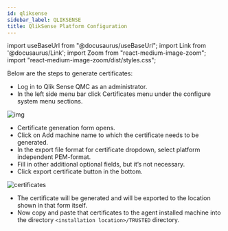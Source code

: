 ```yaml
---
id: qliksense
sidebar_label: QLIKSENSE
title: QlikSense Platform Configuration
---
```


import useBaseUrl from "@docusaurus/useBaseUrl";
import Link from '@docusaurus/Link';
import Zoom from "react-medium-image-zoom";
import "react-medium-image-zoom/dist/styles.css";

Below are the steps to generate certificates:

* Log in to Qlik Sense QMC as an administrator.
* In the left side menu bar click Certificates menu under the configure system menu sections.

 <div style={{textAlign: 'center'}}>
  <Zoom>
    <img alt="img" src={useBaseUrl('/doc-images/qliksense/qlicksense-governance.png')}/>
  </Zoom>
 </ div>

* Certificate generation form opens.
* Click on Add machine name to which the certificate needs to be generated.
* In the export file format for certificate dropdown, select platform independent PEM-format.
* Fill in other additional optional fields, but it’s not necessary.
* Click export certificate button in the bottom.

 <div style={{textAlign: 'center'}}>
  <Zoom>
    <img alt="certificates" src={useBaseUrl('/doc-images/qliksense/certificates.png')}/>
  </Zoom>
 </ div>

* The certificate will be generated and will be exported to the location shown in that form itself.
* Now copy and paste that certificates to the agent installed machine into the directory `<installation location>/TRUSTED` directory.
